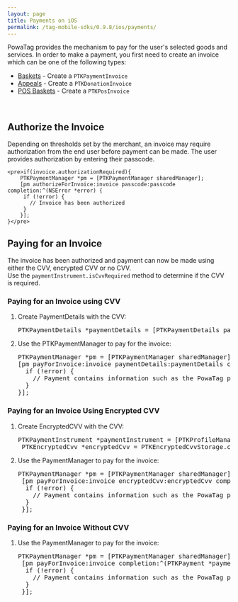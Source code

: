 ```yaml
---
layout: page
title: Payments on iOS
permalink: /tag-mobile-sdks/0.9.8/ios/payments/
---
```


PowaTag provides the mechanism to pay for the user's selected goods and services. In order to make a payment, you first need to create an invoice which can be one of the following types:

* [Baskets]({{site.baseurl}}/tag-mobile-sdks/0.9.8/ios/baskets/) - Create a `PTKPaymentInvoice`
* [Appeals]({{site.baseurl}}/tag-mobile-sdks/0.9.8/ios/appeal/) - Create a `PTKDonationInvoice`
* [POS Baskets]({{site.baseurl}}/tag-mobile-sdks/0.9.8/ios/pospayments/) - Create a `PTKPosInvoice`

<br />

## Authorize the Invoice

Depending on thresholds set by the merchant, an invoice may require authorization from the end user before payment can be made. The user provides authorization by entering their passcode.  <br />
	
	<pre>if(invoice.authorizationRequired){
		PTKPaymentManager *pm = [PTKPaymentManager sharedManager];
		[pm authorizeForInvoice:invoice passcode:passcode completion:^(NSError *error) {
		 if (!error) {
		   // Invoice has been authorized
		 }
		}];
	}</pre>

## Paying for an Invoice

The invoice has been authorized and payment can now be made using either the CVV, encrypted CVV or no CVV.  
Use the `paymentInstrument.isCvvRequired` method to determine if the CVV is required.


### Paying for an Invoice using CVV

1. Create PaymentDetails with the CVV:

	<pre>PTKPaymentDetails *paymentDetails = [PTKPaymentDetails paymentDetailsWithCvv:@"123"];</pre>

2. Use the PTKPaymentManager to pay for the invoice:

    <pre>PTKPaymentManager *pm = [PTKPaymentManager sharedManager];
   [pm payForInvoice:invoice paymentDetails:paymentDetails completion:^(PTKPayment *payment, NSError *error) {
     if (!error) {
       // Payment contains information such as the PowaTag payment ID, Merchant payment ID and the invoice that was paid for
     }
   }];</pre>
   
   
### Paying for an Invoice Using Encrypted CVV

1. Create EncryptedCVV with the CVV:

	<pre>PTKPaymentInstrument *paymentInstrument = [PTKProfileManager profileManager].currentProfile.defaultPaymentInstrument;
	PTKEncryptedCvv *encryptedCvv = PTKEncryptedCvvStorage.cvvForPaymentInstrument(paymentInstrument);</pre>
	
2. Use the PaymentManager to pay for the invoice:

	<pre>PTKPaymentManager *pm = [PTKPaymentManager sharedManager];
	[pm payForInvoice:invoice encryptedCvv:encryptedCvv completion:^(NSError *error) {
     if (!error) {
       // Payment contains information such as the PowaTag payment ID, Merchant payment ID and the invoice that was paid for
     }
	}];</pre>
   
   
### Paying for an Invoice Without CVV

1. Use the PaymentManager to pay for the invoice: 
   
	<pre>PTKPaymentManager *pm = [PTKPaymentManager sharedManager];
	[pm payForInvoice:invoice completion:^(PTKPayment *payment, NSError *error) {
	 if (!error) {
       // Payment contains information such as the PowaTag payment ID, Merchant payment ID and the invoice that was paid for
     }
	}];</pre>